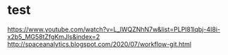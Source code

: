 # test
https://www.youtube.com/watch?v=L_lWQZNhN7w&list=PLPl81lqbj-4I8i-x2b5_MG58tZfgKmJls&index=2 
http://spaceanalytics.blogspot.com/2020/07/workflow-git.html
